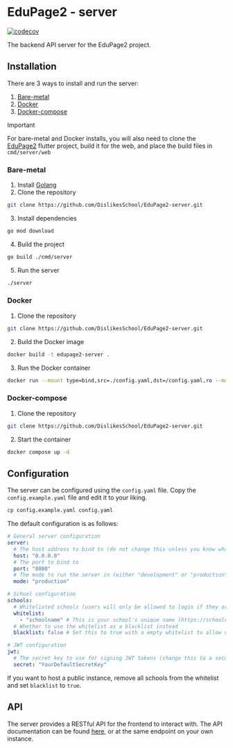 # EduPage2 - server
[![codecov](https://codecov.io/gh/DislikesSchool/EduPage2-server/graph/badge.svg?token=BXliJAEhQz)](https://codecov.io/gh/DislikesSchool/EduPage2-server)

The backend API server for the EduPage2 project.

## Installation
There are 3 ways to install and run the server:
1. [Bare-metal](#bare-metal)
2. [Docker](#docker)
3. [Docker-compose](#docker-compose)

> [!IMPORTANT]
> For bare-metal and Docker installs, you will also need to clone the [EduPage2](https://github.com/DislikesSchool/EduPage2) flutter project, build it for the web, and place the build files in `cmd/server/web`

### Bare-metal
1. Install [Golang](https://go.dev/doc/install)
2. Clone the repository
```bash
git clone https://github.com/DislikesSchool/EduPage2-server.git
```
3. Install dependencies
```bash
go mod download
```
4. Build the project
```bash
go build ./cmd/server
```
5. Run the server
```bash
./server
```

### Docker
1. Clone the repository
```bash
git clone https://github.com/DislikesSchool/EduPage2-server.git
```
2. Build the Docker image
```bash
docker build -t edupage2-server .
```
3. Run the Docker container
```bash
docker run --mount type=bind,src=./config.yaml,dst=/config.yaml,ro --mount type=bind,src=./logs,dst=/logs -p 8080:8080 edupage2-server
```

### Docker-compose
1. Clone the repository
```bash
git clone https://github.com/DislikesSchool/EduPage2-server.git
```
2. Start the container
```bash
docker compose up -d
```

## Configuration
The server can be configured using the `config.yaml` file. Copy the `config.example.yaml` file and edit it to your liking.
```bash
cp config.example.yaml config.yaml
```
The default configuration is as follows:
```yaml
# General server configuration
server:
  # The host address to bind to (do not change this unless you know what you are doing)
  host: "0.0.0.0"
  # The port to bind to
  port: "8080"
  # The mode to run the server in (either "development" or "production")
  mode: "production"

# School configuration
schools:
  # Whitelisted schools (users will only be allowed to login if they are a member of this school)
  whitelist:
    - "schoolname" # This is your school's unique name (https://schoolname.edupage.org)
  # Whether to use the whitelist as a blacklist instead
  blacklist: false # Set this to true with a empty whitelist to allow users from any school

# JWT configuration
jwt:
  # The secret key to use for signing JWT tokens (change this to a secure random value)
  secret: "YourDefaultSecretKey"
```

If you want to host a public instance, remove all schools from the whitelist and set `blacklist` to `true`.

## API
The server provides a RESTful API for the frontend to interact with. The API documentation can be found [here](https://ep2.vypal.me/docs/index.html), or at the same endpoint on your own instance.
